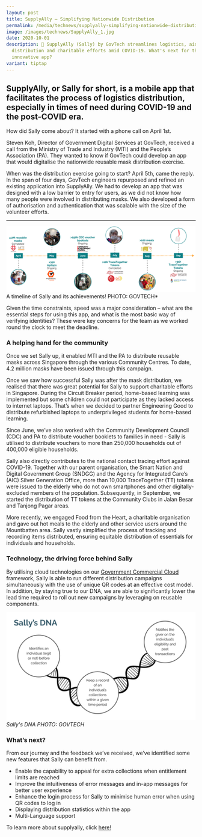 ```yaml
---
layout: post
title: SupplyAlly — Simplifying Nationwide Distribution
permalink: /media/technews/supplyally-simplifying-nationwide-distribution/
image: /images/technews/SupplyAlly_1.jpg
date: 2020-10-01
description: 📱 SupplyAlly (Sally) by GovTech streamlines logistics, aiding mask
  distribution and charitable efforts amid COVID-19. What's next for this
  innovative app?
variant: tiptap
---
```

## SupplyAlly, or Sally for short, is a mobile app that facilitates the process of logistics distribution, especially in times of need during COVID-19 and the post-COVID era. 

How did Sally come about? It started with a phone call on April 1st.

Steven Koh, Director of Government Digital Services at GovTech, received a call from the Ministry of Trade and Industry (MTI) and the People’s Association (PA). They wanted to know if GovTech could develop an app that would digitalise the nationwide reusable mask distribution exercise.

When was the distribution exercise going to start? April 5th, came the reply. In the span of four days, GovTech engineers repurposed and refined an existing application into SupplyAlly. We had to develop an app that was designed with a low barrier to entry for users, as we did not know how many people were involved in distributing masks. We also developed a form of authorisation and authentication that was scalable with the size of the volunteer efforts. 


---

![Sally and how it helped in the past months](/images/technews/supplyally9.png)
A timeline of Sally and its achievements! PHOTO: GOVTECH*

Given the time constraints, speed was a major consideration – what are the essential steps for using this app, and what is the most basic way of verifying identities? These were key concerns for the team as we worked round the clock to meet the deadline.

### **A helping hand for the community**


Once we set Sally up, it enabled MTI and the PA to distribute reusable masks across Singapore through the various Community Centres. To date, 4.2 million masks have been  issued through this campaign.

Once we saw how successful Sally was after the mask distribution, we realised that there was great potential for Sally to support charitable efforts in Singapore. During the Circuit Breaker period, home-based learning was implemented but some children could not participate as they lacked access to internet laptops. That’s when we decided to partner Engineering Good to distribute refurbished laptops to underprivileged students for home-based learning. 

Since June, we’ve also worked with the Community Development Council (CDC) and PA to distribute voucher booklets to families in need - Sally is utilised to distribute vouchers to more than 250,000 households out of 400,000 eligible households. 

Sally also directly contributes to the national contact tracing effort against COVID-19. Together with our parent organisation, the Smart Nation and Digital Government Group (SNDGG) and the Agency for Integrated Care’s (AIC) Silver Generation Office, more than 10,000 TraceTogether (TT) tokens were issued to the elderly who do not own smartphones and other digitally-excluded members of the population. Subsequently, in September, we started the distribution of TT tokens at the Community Clubs in Jalan Besar and Tanjong Pagar areas.

More recently, we engaged Food from the Heart, a charitable organisation and gave out hot meals to the elderly and other service users around the Mountbatten area. Sally vastly simplified the process of tracking and recording items distributed, ensuring equitable distribution of essentials for individuals and households.


### **Technology, the driving force behind Sally**

By utilising cloud technologies on our [Government Commercial Cloud](https://www.developer.tech.gov.sg/technologies/infrastructure-and-hosting/government-commercial-cloud) framework, Sally is able to run different distribution campaigns simultaneously with the use of unique QR codes at an effective cost model. In addition, by staying true to our DNA, we are able to significantly lower the lead time required to roll out new campaigns by leveraging on reusable components.


![Sally's DNA](/images/technews/supplyally6.png)
*Sally's DNA PHOTO: GOVTECH*

### **What’s next?**

From our journey and the feedback we’ve received, we’ve identified some new features that Sally can benefit from.
- Enable the capability to appeal for extra collections when entitlement limits are reached
- Improve the intuitiveness of error messages and in-app messages for better user experience
- Enhance the login process for Sally to minimise human error when using QR codes to log in
- Displaying distribution statistics within the app
- Multi-Language support

To learn more about supplyally, click [here!](https://www.supplyally.gov.sg/)